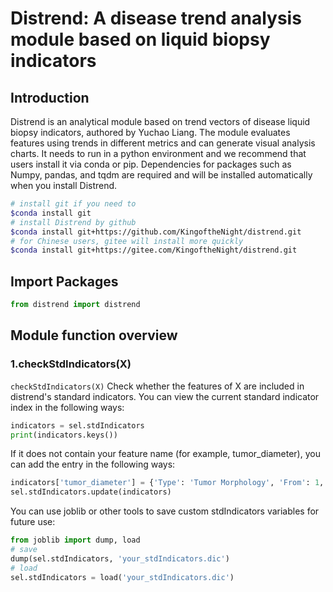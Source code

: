 # Distrend: A disease trend analysis module based on liquid biopsy indicators
## Introduction
Distrend is an analytical module based on trend vectors of disease liquid biopsy indicators, authored by Yuchao Liang. The module evaluates features using trends in different metrics and can generate visual analysis charts. It needs to run in a python environment and we recommend that users install it via conda or pip. Dependencies for packages such as Numpy, pandas, and tqdm are required and will be installed automatically when you install Distrend.
```bash
# install git if you need to
$conda install git
# install Distrend by github
$conda install git+https://github.com/KingoftheNight/distrend.git
# for Chinese users, gitee will install more quickly
$conda install git+https://gitee.com/KingoftheNight/distrend.git
```
## Import Packages
```python
from distrend import distrend
```
## Module function overview
### 1.checkStdIndicators(X)
`checkStdIndicators(X)` Check whether the features of X are included in distrend's standard indicators. You can view the current standard indicator index in the following ways:
```python
indicators = sel.stdIndicators
print(indicators.keys())
```
If it does not contain your feature name (for example, tumor_diameter), you can add the entry in the following ways:
```python
indicators['tumor_diameter'] = {'Type': 'Tumor Morphology', 'From': 1, 'To': 5, 'Unit': 'cm'}
sel.stdIndicators.update(indicators)
```
You can use joblib or other tools to save custom stdIndicators variables for future use:
```python
from joblib import dump, load
# save
dump(sel.stdIndicators, 'your_stdIndicators.dic')
# load
sel.stdIndicators = load('your_stdIndicators.dic')
```

